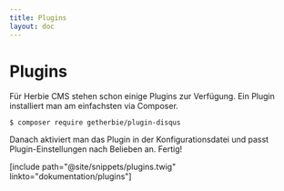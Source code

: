 ```yaml
---
title: Plugins
layout: doc
---
```


# Plugins

Für Herbie CMS stehen schon einige Plugins zur Verfügung. 
Ein Plugin installiert man am einfachsten via Composer.

    $ composer require getherbie/plugin-disqus

Danach aktiviert man das Plugin in der Konfigurationsdatei und passt Plugin-Einstellungen nach Belieben an. 
Fertig!

[include path="@site/snippets/plugins.twig" linkto="dokumentation/plugins"]
